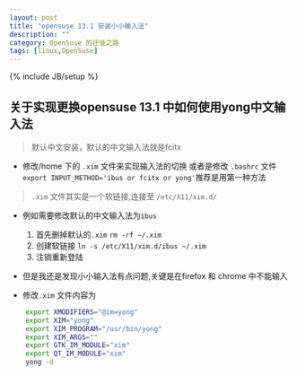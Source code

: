 ```yaml
---
layout: post
title: "opensuse 13.1 安装小小输入法"
description: ""
category: OpenSuse 的迁徙之路
tags: [linux,OpenSuse]
---
```

{% include JB/setup %}
## 关于实现更换opensuse 13.1 中如何使用yong中文输入法

> 默认中文安装，默认的中文输入法就是fcitx

* 修改/home 下的 `.xim` 文件来实现输入法的切换 或者是修改 `.bashrc` 文件 `export INPUT_METHOD='ibus or fcitx or yong'`推荐是用第一种方法

> `.xim` 文件其实是一个软链接,连接至 `/etc/X11/xim.d/`

* 例如需要修改默认的中文输入法为`ibus` 
    1. 首先删掉默认的`.xim` `rm -rf ~/.xim`
    2. 创建软链接 `ln -s /etc/X11/xim.d/ibus ~/.xim`
    3. 注销重新登陆

* 但是我还是发现小小输入法有点问题,关键是在firefox 和 chrome 中不能输入
* 修改`.xim` 文件内容为

```bash
	export XMODIFIERS="@im=yong"
	export XIM="yong"
	export XIM_PROGRAM="/usr/bin/yong"
	export XIM_ARGS=""
	export GTK_IM_MODULE="xim"
	export QT_IM_MODULE="xim"
	yong -d
```

